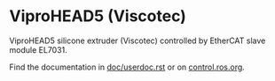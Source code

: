 # ViproHEAD5 (Viscotec)

   ViproHEAD5 silicone extruder (Viscotec) controlled by EtherCAT slave module EL7031.

Find the documentation in [doc/userdoc.rst](doc/userdoc.rst) or on [control.ros.org](https://control.ros.org/master/doc/ros2_control_demos/example_10/doc/userdoc.html).
